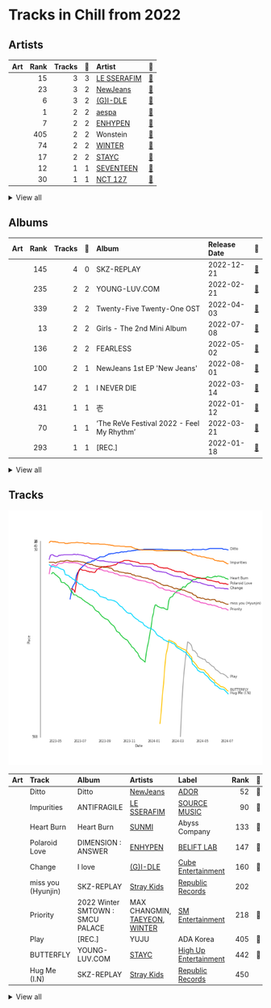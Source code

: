 # Tracks in Chill from 2022

## Artists

| Art | Rank | Tracks | 💚 | Artist | 🔗 |
|:---|---:|---:|---:|:---|:---|
| <img src="https://i.scdn.co/image/ab6761610000e5eb73f96bdf146d008680149954" alt="" width="50" /> | 15 | 3 | 3 | [LE SSERAFIM](../../../artists/le_sserafim/overview.md) | [🔗](https://open.spotify.com/artist/4SpbR6yFEvexJuaBpgAU5p) |
| <img src="https://i.scdn.co/image/ab6761610000e5eb80668ba2b15094d083780ea9" alt="" width="50" /> | 23 | 3 | 2 | [NewJeans](../../../artists/newjeans/overview.md) | [🔗](https://open.spotify.com/artist/6HvZYsbFfjnjFrWF950C9d) |
| <img src="https://i.scdn.co/image/ab6761610000e5eb7fd16327c86d500f83be1d6a" alt="" width="50" /> | 6 | 3 | 2 | [(G)I-DLE](../../../artists/(g)i-dle/overview.md) | [🔗](https://open.spotify.com/artist/2AfmfGFbe0A0WsTYm0SDTx) |
| <img src="https://i.scdn.co/image/ab6761610000e5eb573935eb61a1897aeb43c531" alt="" width="50" /> | 1 | 2 | 2 | [aespa](../../../artists/aespa/overview.md) | [🔗](https://open.spotify.com/artist/6YVMFz59CuY7ngCxTxjpxE) |
| <img src="https://i.scdn.co/image/ab6761610000e5eb6a48a236a01fa62db8c7a6f6" alt="" width="50" /> | 7 | 2 | 2 | [ENHYPEN](../../../artists/enhypen/overview.md) | [🔗](https://open.spotify.com/artist/5t5FqBwTcgKTaWmfEbwQY9) |
| <img src="https://i.scdn.co/image/ab6761610000e5eb15422eafa9652b98103d4a52" alt="" width="50" /> | 405 | 2 | 2 | Wonstein | [🔗](https://open.spotify.com/artist/5o615XColiSVMPDWlslKSk) |
| <img src="https://i.scdn.co/image/ab6761610000e5ebd32fab76d88b728b883ebe03" alt="" width="50" /> | 74 | 2 | 2 | [WINTER](../../../artists/winter/overview.md) | [🔗](https://open.spotify.com/artist/3mPquBmMu97Iq9TpzQ6ayI) |
| <img src="https://i.scdn.co/image/ab6761610000e5eb6d2c52a7bb1e4582c6340529" alt="" width="50" /> | 17 | 2 | 2 | [STAYC](../../../artists/stayc/overview.md) | [🔗](https://open.spotify.com/artist/01XYiBYaoMJcNhPokrg0l0) |
| <img src="https://i.scdn.co/image/ab6761610000e5eb9b445a3abb3dda380ec07243" alt="" width="50" /> | 12 | 1 | 1 | [SEVENTEEN](../../../artists/seventeen/overview.md) | [🔗](https://open.spotify.com/artist/7nqOGRxlXj7N2JYbgNEjYH) |
| <img src="https://i.scdn.co/image/ab6761610000e5eb8fa01bd9ebc453cbb85a4843" alt="" width="50" /> | 30 | 1 | 1 | [NCT 127](../../../artists/nct_127/overview.md) | [🔗](https://open.spotify.com/artist/7f4ignuCJhLXfZ9giKT7rH) |


<details>
<summary>View all</summary>

| Art | Rank | Tracks | 💚 | Artist | 🔗 |
|:---|---:|---:|---:|:---|:---|
| <img src="https://i.scdn.co/image/ab6761610000e5eb65f946e1c1bdc8bc9b75b049" alt="" width="50" /> | 92 | 1 | 1 | MAX CHANGMIN | [🔗](https://open.spotify.com/artist/7FiAkNWMb6ZBYI8tbQLuIS) |
| <img src="https://i.scdn.co/image/ab6761610000e5ebd40fae46480e4202ef69316d" alt="" width="50" /> | 248 | 1 | 1 | YUJU | [🔗](https://open.spotify.com/artist/7Bu0r4MCDX3sbhcFD5IXyx) |
| <img src="https://i.scdn.co/image/ab6761610000e5ebd9333771fa417e82c502a069" alt="" width="50" /> | 242 | 1 | 1 | MARK | [🔗](https://open.spotify.com/artist/70DFixYAFPv4Pf9kgSfR9O) |
| <img src="https://i.scdn.co/image/ab6761610000e5ebd89424b602251312223edd8f" alt="" width="50" /> | 405 | 1 | 1 | MeloMance | [🔗](https://open.spotify.com/artist/6k4r73Wq8nhkCDoUsECL1e) |
| <img src="https://i.scdn.co/image/ab6761610000e5eb46c7620b97e6eb932d79d97a" alt="" width="50" /> | 142 | 1 | 1 | TAEYONG | [🔗](https://open.spotify.com/artist/6SKusTjOAPsTZ6kareKQdm) |
| <img src="https://i.scdn.co/image/ab6761610000e5ebced85d5f223e7301022a8599" alt="" width="50" /> | 38 | 1 | 1 | [SUNMI](../../../artists/sunmi/overview.md) | [🔗](https://open.spotify.com/artist/6MoXcK2GyGg7FIyxPU5yW6) |
| <img src="https://i.scdn.co/image/ab6761610000e5eb1b6966cc5bb31edcab435911" alt="" width="50" /> | 162 | 1 | 1 | Younha | [🔗](https://open.spotify.com/artist/6GwM5CHqhWXzG3l5kzRSAS) |
| <img src="https://i.scdn.co/image/ab6761610000e5ebd94d432ee23c2795e0d280c8" alt="" width="50" /> | 78 | 1 | 1 | NINGNING | [🔗](https://open.spotify.com/artist/5t1uryofgueHrjrryqX8vM) |
| <img src="https://i.scdn.co/image/ab6761610000e5ebd434a8b25f5a50277b05a402" alt="" width="50" /> | 405 | 1 | 1 | [The Rose](../../../artists/the_rose/overview.md) | [🔗](https://open.spotify.com/artist/5na1LmEmK2VzNLje9snJYW) |
| <img src="https://i.scdn.co/image/ab6761610000e5eba2e3fa38d1dab9121b003be2" alt="" width="50" /> | 357 | 1 | 1 | Jay Park | [🔗](https://open.spotify.com/artist/4XDi67ZENZcbfKnvMnTYsI) |
| <img src="https://i.scdn.co/image/ab6761610000e5eb597a4257d0022e2ac837fa7d" alt="" width="50" /> | 168 | 1 | 1 | BIGBANG | [🔗](https://open.spotify.com/artist/4Kxlr1PRlDKEB0ekOCyHgX) |
| <img src="https://i.scdn.co/image/ab6761610000e5ebc9690bc711d04b3d4fd4b87c" alt="" width="50" /> | 3 | 1 | 1 | [BLACKPINK](../../../artists/blackpink/overview.md) | [🔗](https://open.spotify.com/artist/41MozSoPIsD1dJM0CLPjZF) |
| <img src="https://i.scdn.co/image/ab6761610000e5eb097877542866c981757e9592" alt="" width="50" /> | 8 | 1 | 1 | [TAEYEON](../../../artists/taeyeon/overview.md) | [🔗](https://open.spotify.com/artist/3qNVuliS40BLgXGxhdBdqu) |
| <img src="https://i.scdn.co/image/ab6761610000e5eb7f76de4231462f7e23fa6299" alt="" width="50" /> | 69 | 1 | 1 | [TREASURE](../../../artists/treasure/overview.md) | [🔗](https://open.spotify.com/artist/3KonOYiLsU53m4yT7gNotP) |
| <img src="https://i.scdn.co/image/ab6761610000e5ebbd0642ff425698afac5caffd" alt="" width="50" /> | 4 | 1 | 1 | [IU](../../../artists/iu/overview.md) | [🔗](https://open.spotify.com/artist/3HqSLMAZ3g3d5poNaI7GOU) |
| <img src="https://i.scdn.co/image/ab6761610000e5eb639dc73ec795e329d064dbb2" alt="" width="50" /> | 391 | 1 | 1 | Seori | [🔗](https://open.spotify.com/artist/2bWTIIQP9zaVc55RaMGu7e) |
| <img src="https://i.scdn.co/image/ab6761610000e5eb1edc72b57c227d48e28888b1" alt="" width="50" /> | 27 | 1 | 1 | [NMIXX](../../../artists/nmixx/overview.md) | [🔗](https://open.spotify.com/artist/28ot3wh4oNmoFOdVajibBl) |
| <img src="https://i.scdn.co/image/ab6761610000e5eb02a562ea6b1dc718394010ac" alt="" width="50" /> | 2 | 1 | 1 | [Red Velvet](../../../artists/red_velvet/overview.md) | [🔗](https://open.spotify.com/artist/1z4g3DjTBBZKhvAroFlhOM) |
| <img src="https://i.scdn.co/image/ab6761610000e5eb0ec0f75f443359ff6ff4d481" alt="" width="50" /> | 275 | 1 | 1 | TAEIL | [🔗](https://open.spotify.com/artist/1z0Hi3myYw4x32xCq0H3aq) |
| <img src="https://i.scdn.co/image/ab6761610000e5eb7fd277fc83d7670dadb45790" alt="" width="50" /> | 66 | 1 | 1 | [PENTAGON](../../../artists/pentagon/overview.md) | [🔗](https://open.spotify.com/artist/1wKpMkucynaTfG8lyPprYV) |
| <img src="https://i.scdn.co/image/ab6761610000e5eb2a98f9ecf7217c8f910f9f83" alt="" width="50" /> | 298 | 1 | 1 | Yuuri | [🔗](https://open.spotify.com/artist/0ixzjrK1wkN2zWBXt3VW3W) |
| <img src="https://i.scdn.co/image/ab6761610000e5ebe672b5f553298dcdccb0e676" alt="" width="50" /> | 21 | 1 | 1 | [Taylor Swift](../../../artists/taylor_swift/overview.md) | [🔗](https://open.spotify.com/artist/06HL4z0CvFAxyc27GXpf02) |
| <img src="https://i.scdn.co/image/ab6761610000e5eb75237a1ba0379041476012b3" alt="" width="50" /> | 10 | 4 | 0 | [Stray Kids](../../../artists/stray_kids/overview.md) | [🔗](https://open.spotify.com/artist/2dIgFjalVxs4ThymZ67YCE) |
| <img src="https://i.scdn.co/image/ab6761610000e5eb18f53034a71f23a550f0d39a" alt="" width="50" /> | 405 | 1 | 0 | Onestar | [🔗](https://open.spotify.com/artist/6EmgTIhhXGtfAmYYTfdtlz) |
| <img src="https://i.scdn.co/image/ab6761610000e5ebc5607fb8bdd9008b222ce94a" alt="" width="50" /> | 237 | 1 | 0 | Lee Mujin | [🔗](https://open.spotify.com/artist/4Xj0peBt3EZHbdF20JmdWC) |
| <img src="https://i.scdn.co/image/ab6761610000e5eb61b0348367c6466a6282f5a5" alt="" width="50" /> | 20 | 1 | 0 | [Billlie](../../../artists/billlie/overview.md) | [🔗](https://open.spotify.com/artist/2GQxKDojobwBjZMPf7aoh0) |
| <img src="https://i.scdn.co/image/ab6761610000e5ebb7e3d5ad48cc67f32a3a0930" alt="" width="50" /> | 405 | 1 | 0 | Lizzy McAlpine | [🔗](https://open.spotify.com/artist/1GmsPCcpKgF9OhlNXjOsbS) |
| <img src="https://i.scdn.co/image/ab6761610000e5ebe926dd683e1700a6d65bd835" alt="" width="50" /> | 405 | 1 | 0 | John Mayer | [🔗](https://open.spotify.com/artist/0hEurMDQu99nJRq8pTxO14) |
| <img src="https://i.scdn.co/image/ab6761610000e5eb6b6a07bd9cceae9bd48be09b" alt="" width="50" /> | 43 | 1 | 0 | [Jacob Collier](../../../artists/jacob_collier/overview.md) | [🔗](https://open.spotify.com/artist/0QWrMNukfcVOmgEU0FEDyD) |

</details>


## Albums

| Art | Rank | Tracks | 💚 | Album | Release Date | 🔗 |
|:---|---:|---:|---:|:---|:---|:---|
| <img src="https://i.scdn.co/image/ab67616d0000b273d681b1b80c5dff43d2f4a3df" alt="" width="50" /> | 145 | 4 | 0 | SKZ-REPLAY | 2022-12-21 | [🔗](https://open.spotify.com/album/3UXrliH0JUQvcaLnBD8Txz) |
| <img src="https://i.scdn.co/image/ab67616d0000b2738ea860a3e6904b875629d672" alt="" width="50" /> | 235 | 2 | 2 | YOUNG-LUV.COM | 2022-02-21 | [🔗](https://open.spotify.com/album/2xPdgNkM4yIQmP7axJ1T1o) |
| <img src="https://i.scdn.co/image/ab67616d0000b2735ccb1b40b2081fff238473bb" alt="" width="50" /> | 339 | 2 | 2 | Twenty-Five Twenty-One OST | 2022-04-03 | [🔗](https://open.spotify.com/album/77NPr874WU941XZhjO43dR) |
| <img src="https://i.scdn.co/image/ab67616d0000b273b3be3b970fc89a02f301c9da" alt="" width="50" /> | 13 | 2 | 2 | Girls - The 2nd Mini Album | 2022-07-08 | [🔗](https://open.spotify.com/album/4w1dbvUy1crv0knXQvcSeY) |
| <img src="https://i.scdn.co/image/ab67616d0000b2739030184114911536d5f77555" alt="" width="50" /> | 136 | 2 | 2 | FEARLESS | 2022-05-02 | [🔗](https://open.spotify.com/album/4Mc7WwYH41hgUWeKX25Sot) |
| <img src="https://i.scdn.co/image/ab67616d0000b2739d28fd01859073a3ae6ea209" alt="" width="50" /> | 100 | 2 | 1 | NewJeans 1st EP 'New Jeans' | 2022-08-01 | [🔗](https://open.spotify.com/album/1HMLpmZAnNyl9pxvOnTovV) |
| <img src="https://i.scdn.co/image/ab67616d0000b273c7b6b2976e38a802eebff046" alt="" width="50" /> | 147 | 2 | 1 | I NEVER DIE | 2022-03-14 | [🔗](https://open.spotify.com/album/1T2W9vDajFreUuycPDjUXk) |
| <img src="https://i.scdn.co/image/ab67616d0000b273d0bd51668da5629aa0cc77d8" alt="" width="50" /> | 431 | 1 | 1 | 壱 | 2022-01-12 | [🔗](https://open.spotify.com/album/1YWoHzj5wHnG7m6gLlwBQd) |
| <img src="https://i.scdn.co/image/ab67616d0000b2738c4a282e84a53c1c8acf129a" alt="" width="50" /> | 70 | 1 | 1 | ‘The ReVe Festival 2022 - Feel My Rhythm’ | 2022-03-21 | [🔗](https://open.spotify.com/album/3HgoCO9wWuPcNhz8Ip4C46) |
| <img src="https://i.scdn.co/image/ab67616d0000b273a42bfa2c336bdc2e5c486e49" alt="" width="50" /> | 293 | 1 | 1 | [REC.] | 2022-01-18 | [🔗](https://open.spotify.com/album/6ofVW04Q32gN1Hxk50S9Fi) |


<details>
<summary>View all</summary>

| Art | Rank | Tracks | 💚 | Album | Release Date | 🔗 |
|:---|---:|---:|---:|:---|:---|:---|
| <img src="https://i.scdn.co/image/ab67616d0000b2732918f236448bf544586e388a" alt="" width="50" /> | 355 | 1 | 1 | YOUNHA 6th Album Repackage 'END THEORY : Final Edition' | 2022-03-30 | [🔗](https://open.spotify.com/album/63mur6I6yCG9cOxOst3i7c) |
| <img src="https://i.scdn.co/image/ab67616d0000b27328be5dc3cc0bd6f2482c1d56" alt="" width="50" /> | 338 | 1 | 1 | THE SECOND STEP : CHAPTER ONE | 2022-02-15 | [🔗](https://open.spotify.com/album/17l09k7ZDb4GYwmsIVGcRZ) |
| <img src="https://i.scdn.co/image/ab67616d0000b273eb136d1be54b1ef8273c0699" alt="" width="50" /> | 552 | 1 | 1 | Still Life | 2022-04-05 | [🔗](https://open.spotify.com/album/2oCAY48bhZvQte0l7apmYC) |
| <img src="https://i.scdn.co/image/ab67616d0000b273decd839dd4fef3faf64c5fd5" alt="" width="50" /> | 509 | 1 | 1 | SEVENTEEN 4th Album 'Face the Sun' | 2022-05-27 | [🔗](https://open.spotify.com/album/4lfFgz2rD1irxf7dZhNJht) |
| <img src="https://i.scdn.co/image/ab67616d0000b2732d5c8b45ab7a204c4de48605" alt="" width="50" /> | 510 | 1 | 1 | Our Blues, Pt. 10 (Original Television Soundtrack) | 2022-05-22 | [🔗](https://open.spotify.com/album/0mP330aRyX4P4ZjarRKnXO) |
| <img src="https://i.scdn.co/image/ab67616d0000b273bb54dde68cd23e2a268ae0f5" alt="" width="50" /> | 586 | 1 | 1 | Midnights | 2022-10-21 | [🔗](https://open.spotify.com/album/151w1FgRZfnKZA9FEcg9Z3) |
| <img src="https://i.scdn.co/image/ab67616d0000b2732e308994a76a473a4f88c1aa" alt="" width="50" /> | 22 | 1 | 1 | MANIFESTO : DAY 1 | 2022-07-04 | [🔗](https://open.spotify.com/album/5J8MNLLViH5zqM6VoGErz8) |
| <img src="https://i.scdn.co/image/ab67616d0000b27347d4fcf597d9aee2d5a34e8e" alt="" width="50" /> | 586 | 1 | 1 | Love, Maybe (A Business Proposal OST Special Track) | 2022-02-18 | [🔗](https://open.spotify.com/album/5lKdnY9bGYUyfaJhcRnHgk) |
| <img src="https://i.scdn.co/image/ab67616d0000b27370c0e8d50872004adc791ef2" alt="" width="50" /> | 586 | 1 | 1 | Love Theory - SM STATION | 2022-04-14 | [🔗](https://open.spotify.com/album/2i27IzG4jFQjX7pS5L6TIu) |
| <img src="https://i.scdn.co/image/ab67616d0000b273de5a12fc93022c4f7b8030b3" alt="" width="50" /> | 442 | 1 | 1 | IN:VITE U | 2022-01-24 | [🔗](https://open.spotify.com/album/5vxZM8rFJiNvjtAThYnwek) |
| <img src="https://i.scdn.co/image/ab67616d0000b273ac815bdd584468a7aa0216e1" alt="" width="50" /> | 90 | 1 | 1 | I love | 2022-10-17 | [🔗](https://open.spotify.com/album/2Hyuin3i1cSZ1FlQFeCPZH) |
| <img src="https://i.scdn.co/image/ab67616d0000b273b78e41dc88b7ddda60738c9d" alt="" width="50" /> | 105 | 1 | 1 | Heart Burn | 2022-06-29 | [🔗](https://open.spotify.com/album/0ahb3lp7jXxKUx3beS7AVu) |
| <img src="https://i.scdn.co/image/ab67616d0000b27339f52888c5940b1b155bdf0e" alt="" width="50" /> | 586 | 1 | 1 | HEAL | 2022-10-07 | [🔗](https://open.spotify.com/album/2n44vkxj8L01ma7nHfXNJW) |
| <img src="https://i.scdn.co/image/ab67616d0000b2738c0defcb336a0296eb7d704a" alt="" width="50" /> | 586 | 1 | 1 | GANADARA | 2022-03-11 | [🔗](https://open.spotify.com/album/4cwyl5ynvYVojZRbZ3dSFH) |
| <img src="https://i.scdn.co/image/ab67616d0000b273eb1b1bb1651e8cca563f3967" alt="" width="50" /> | 586 | 1 | 1 | ENTWURF | 2022-09-19 | [🔗](https://open.spotify.com/album/3wMlxC4t3dN70e1OF8wUfz) |
| <img src="https://i.scdn.co/image/ab67616d0000b273edf5b257be1d6593e81bb45f" alt="" width="50" /> | 49 | 1 | 1 | Ditto | 2022-12-19 | [🔗](https://open.spotify.com/album/7bnqo1fdJU9nSfXQd3bSMe) |
| <img src="https://i.scdn.co/image/ab67616d0000b2731c1ea5bfa5680ac877acdd55" alt="" width="50" /> | 115 | 1 | 1 | DIMENSION : ANSWER | 2022-01-10 | [🔗](https://open.spotify.com/album/3nOj9hsnptBEDt9ie2lra5) |
| <img src="https://i.scdn.co/image/ab67616d0000b273d23f42c2583356e3147da65b" alt="" width="50" /> | 481 | 1 | 1 | Child - SM STATION : NCT LAB | 2022-02-04 | [🔗](https://open.spotify.com/album/4XGMXl3AMjb11YIKdeujj1) |
| <img src="https://i.scdn.co/image/ab67616d0000b2735ad10134b598cfca8792b9af" alt="" width="50" /> | 586 | 1 | 1 | Can't Stop This Party | 2022-03-22 | [🔗](https://open.spotify.com/album/6nG0PLR5YgP7tHYKfwhiOI) |
| <img src="https://i.scdn.co/image/ab67616d0000b2734aeaaeeb0755f1d8a8b51738" alt="" width="50" /> | 37 | 1 | 1 | BORN PINK | 2022-09-16 | [🔗](https://open.spotify.com/album/7jaSNQUBJbvfbZHLNFrV7P) |
| <img src="https://i.scdn.co/image/ab67616d0000b273a991995542d50a691b9ae5be" alt="" width="50" /> | 64 | 1 | 1 | ANTIFRAGILE | 2022-10-17 | [🔗](https://open.spotify.com/album/3u0ggfmK0vjuHMNdUbtaa9) |
| <img src="https://i.scdn.co/image/ab67616d0000b273f184dfda8eaeac06fff5e14e" alt="" width="50" /> | 62 | 1 | 1 | 2022 Winter SMTOWN : SMCU PALACE | 2022-12-26 | [🔗](https://open.spotify.com/album/1HwnXJfZx8N8qDfzwUbxcw) |
| <img src="https://i.scdn.co/image/ab67616d0000b27320adea47ebd9e98d2e7d2247" alt="" width="50" /> | 119 | 1 | 1 | 2 Baddies - The 4th Album | 2022-09-16 | [🔗](https://open.spotify.com/album/6p80QT3z7kOHpYdnsItQTQ) |
| <img src="https://i.scdn.co/image/ab67616d0000b2738232e1aaaf4c9ed4b6946ce8" alt="" width="50" /> | 149 | 1 | 0 | the Billage of perception: chapter two | 2022-08-31 | [🔗](https://open.spotify.com/album/0NuM7kwh6u6fIRjn7Zh7Ss) |
| <img src="https://i.scdn.co/image/ab67616d0000b2733e68e27ce09208c0ba0133df" alt="" width="50" /> | 586 | 1 | 0 | Sweet (A Business Proposal OST Part.1) | 2022-02-28 | [🔗](https://open.spotify.com/album/2bB29MkoBHc7vm2fr2EdiZ) |
| <img src="https://i.scdn.co/image/ab67616d0000b2734dcc2837e0aa90e8c8dbba3f" alt="" width="50" /> | 586 | 1 | 0 | Never Gonna Be Alone (feat. Lizzy McAlpine & John Mayer) | 2022-06-10 | [🔗](https://open.spotify.com/album/0rFjAGsF5UhG8hPeirWaHV) |
| <img src="https://i.scdn.co/image/ab67616d0000b27381156fba3e07547c62984394" alt="" width="50" /> | 586 | 1 | 0 | Get Ready To Leave | 2022-10-18 | [🔗](https://open.spotify.com/album/0UY2l5txL7IjXCB9LnBZ6R) |

</details>


## Tracks

![Track score ranking over time](../../../images/playlists/chill/2022/tracks_time_series.png)

| Art | Track | Album | Artists | Label | Rank | 💚 | 🔗 |
|:---|:---|:---|:---|:---|---:|:---|:---|
| <img src="https://i.scdn.co/image/ab67616d0000b273edf5b257be1d6593e81bb45f" alt="" width="50" /> | Ditto | Ditto | [NewJeans](../../../artists/newjeans/overview.md) | [ADOR](../../../labels/ador) | 52 | 💚 | [🔗](https://open.spotify.com/track/3r8RuvgbX9s7ammBn07D3W) |
| <img src="https://i.scdn.co/image/ab67616d0000b273a991995542d50a691b9ae5be" alt="" width="50" /> | Impurities | ANTIFRAGILE | [LE SSERAFIM](../../../artists/le_sserafim/overview.md) | [SOURCE MUSIC](../../../labels/source_music) | 90 | 💚 | [🔗](https://open.spotify.com/track/7F0MuIk5glqtowCUjbn9es) |
| <img src="https://i.scdn.co/image/ab67616d0000b273b78e41dc88b7ddda60738c9d" alt="" width="50" /> | Heart Burn | Heart Burn | [SUNMI](../../../artists/sunmi/overview.md) | Abyss Company | 133 | 💚 | [🔗](https://open.spotify.com/track/4JmbtS0Muijl37KP9lDscy) |
| <img src="https://i.scdn.co/image/ab67616d0000b2731c1ea5bfa5680ac877acdd55" alt="" width="50" /> | Polaroid Love | DIMENSION : ANSWER | [ENHYPEN](../../../artists/enhypen/overview.md) | [BELIFT LAB](../../../labels/belift_lab) | 147 | 💚 | [🔗](https://open.spotify.com/track/5elW2CKSoqjYoJ32AGDxf1) |
| <img src="https://i.scdn.co/image/ab67616d0000b273ac815bdd584468a7aa0216e1" alt="" width="50" /> | Change | I love | [(G)I-DLE](../../../artists/(g)i-dle/overview.md) | [Cube Entertainment](../../../labels/cube_entertainment) | 160 | 💚 | [🔗](https://open.spotify.com/track/6wXYyw7TBQlJ0qh3RNP8MD) |
| <img src="https://i.scdn.co/image/ab67616d0000b273d681b1b80c5dff43d2f4a3df" alt="" width="50" /> | miss you (Hyunjin) | SKZ-REPLAY | [Stray Kids](../../../artists/stray_kids/overview.md) | [Republic Records](../../../labels/republic_records) | 202 | | [🔗](https://open.spotify.com/track/1BwFLLe233S6HR1ravS3yi) |
| <img src="https://i.scdn.co/image/ab67616d0000b273f184dfda8eaeac06fff5e14e" alt="" width="50" /> | Priority | 2022 Winter SMTOWN : SMCU PALACE | MAX CHANGMIN, [TAEYEON](../../../artists/taeyeon/overview.md), [WINTER](../../../artists/winter/overview.md) | [SM Entertainment](../../../labels/sm_entertainment) | 218 | 💚 | [🔗](https://open.spotify.com/track/79musoVrfPaVxoMSBFJYuc) |
| <img src="https://i.scdn.co/image/ab67616d0000b273a42bfa2c336bdc2e5c486e49" alt="" width="50" /> | Play | [REC.] | YUJU | ADA Korea | 405 | 💚 | [🔗](https://open.spotify.com/track/4zw0hc13H9fbzj2UpD6Rfu) |
| <img src="https://i.scdn.co/image/ab67616d0000b2738ea860a3e6904b875629d672" alt="" width="50" /> | BUTTERFLY | YOUNG-LUV.COM | [STAYC](../../../artists/stayc/overview.md) | [High Up Entertainment](../../../labels/high_up_entertainment) | 442 | 💚 | [🔗](https://open.spotify.com/track/1q97NRLZfQlXYvZJAQ7tln) |
| <img src="https://i.scdn.co/image/ab67616d0000b273d681b1b80c5dff43d2f4a3df" alt="" width="50" /> | Hug Me (I.N) | SKZ-REPLAY | [Stray Kids](../../../artists/stray_kids/overview.md) | [Republic Records](../../../labels/republic_records) | 450 | | [🔗](https://open.spotify.com/track/5gXUFmE5AKFiInKyHVVEnL) |


<details>
<summary>View all</summary>

| Art | Track | Album | Artists | Label | Rank | 💚 | 🔗 |
|:---|:---|:---|:---|:---|---:|:---|:---|
| <img src="https://i.scdn.co/image/ab67616d0000b27328be5dc3cc0bd6f2482c1d56" alt="" width="50" /> | DARARI | THE SECOND STEP : CHAPTER ONE | [TREASURE](../../../artists/treasure/overview.md) | [YG Entertainment](../../../labels/yg_entertainment) | 491 | 💚 | [🔗](https://open.spotify.com/track/0dcnrLo8s1rhjm8euGjI4n) |
| <img src="https://i.scdn.co/image/ab67616d0000b2739030184114911536d5f77555" alt="" width="50" /> | Sour Grapes | FEARLESS | [LE SSERAFIM](../../../artists/le_sserafim/overview.md) | [SOURCE MUSIC](../../../labels/source_music) | 510 | 💚 | [🔗](https://open.spotify.com/track/6wBpO4Xc4YgShnENGSFA1M) |
| <img src="https://i.scdn.co/image/ab67616d0000b2732918f236448bf544586e388a" alt="" width="50" /> | Event Horizon | YOUNHA 6th Album Repackage 'END THEORY : Final Edition' | Younha | C9 Entertainment | 517 | 💚 | [🔗](https://open.spotify.com/track/6RBziRcDeiho3iTPdtEeg9) |
| <img src="https://i.scdn.co/image/ab67616d0000b273d0bd51668da5629aa0cc77d8" alt="" width="50" /> | ドライフラワー | 壱 | Yuuri | [Sony Music Labels Inc.](../../../labels/sony_music_labels_inc_) | 638 | 💚 | [🔗](https://open.spotify.com/track/4kPlQKwtPrnqLgrmmKFSlA) |
| <img src="https://i.scdn.co/image/ab67616d0000b273de5a12fc93022c4f7b8030b3" alt="" width="50" /> | Sparkling Night | IN:VITE U | [PENTAGON](../../../artists/pentagon/overview.md) | [Cube Entertainment](../../../labels/cube_entertainment) | 658 | 💚 | [🔗](https://open.spotify.com/track/5muXLxcyjv5RY2sGwl68TL) |
| <img src="https://i.scdn.co/image/ab67616d0000b273b3be3b970fc89a02f301c9da" alt="" width="50" /> | Life's Too Short | Girls - The 2nd Mini Album | [aespa](../../../artists/aespa/overview.md) | [SM Entertainment](../../../labels/sm_entertainment), [Warner Records](../../../labels/warner_records) | 689 | 💚 | [🔗](https://open.spotify.com/track/1uIN3VCVKzMXqF2A2Qlw5q) |
| <img src="https://i.scdn.co/image/ab67616d0000b273d23f42c2583356e3147da65b" alt="" width="50" /> | Child | Child - SM STATION : NCT LAB | MARK | [SM Entertainment](../../../labels/sm_entertainment) | 711 | 💚 | [🔗](https://open.spotify.com/track/5HaYRuf3zAfCb8RSO9LLea) |
| <img src="https://i.scdn.co/image/ab67616d0000b2732d5c8b45ab7a204c4de48605" alt="" width="50" /> | ONCE AGAIN | Our Blues, Pt. 10 (Original Television Soundtrack) | [WINTER](../../../artists/winter/overview.md), NINGNING | [Genie Music Corporation](../../../labels/genie_music_corporation), [Stone Music Entertainment](../../../labels/stone_music_entertainment) | 756 | 💚 | [🔗](https://open.spotify.com/track/5vsjD4VbQzkUUlvwFOhppn) |
| <img src="https://i.scdn.co/image/ab67616d0000b273decd839dd4fef3faf64c5fd5" alt="" width="50" /> | Darl+ing | SEVENTEEN 4th Album 'Face the Sun' | [SEVENTEEN](../../../artists/seventeen/overview.md) | [PLEDIS Entertainment](../../../labels/pledis_entertainment) | 758 | 💚 | [🔗](https://open.spotify.com/track/2j1Es5qEl4pD8GEe2WsYgP) |
| <img src="https://i.scdn.co/image/ab67616d0000b273eb136d1be54b1ef8273c0699" alt="" width="50" /> | Still Life | Still Life | BIGBANG | [YG Entertainment](../../../labels/yg_entertainment) | 823 | 💚 | [🔗](https://open.spotify.com/track/3TSLqZssCoCdDlMhCJ08XW) |
| <img src="https://i.scdn.co/image/ab67616d0000b27347d4fcf597d9aee2d5a34e8e" alt="" width="50" /> | Love, Maybe | Love, Maybe (A Business Proposal OST Special Track) | MeloMance | FLEX M | 874 | 💚 | [🔗](https://open.spotify.com/track/2X45nVBeYzmDlrXji9Av0Q) |
| <img src="https://i.scdn.co/image/ab67616d0000b2738ea860a3e6904b875629d672" alt="" width="50" /> | SAME SAME | YOUNG-LUV.COM | [STAYC](../../../artists/stayc/overview.md) | [High Up Entertainment](../../../labels/high_up_entertainment) | 874 | 💚 | [🔗](https://open.spotify.com/track/5mr1d04qe0s5ux5fQQcH2p) |
| <img src="https://i.scdn.co/image/ab67616d0000b2733e68e27ce09208c0ba0133df" alt="" width="50" /> | Sweet | Sweet (A Business Proposal OST Part.1) | Lee Mujin | FLEX M | 874 | | [🔗](https://open.spotify.com/track/5JpftUHeUzx3zWE6rZtki5) |
| <img src="https://i.scdn.co/image/ab67616d0000b2738c0defcb336a0296eb7d704a" alt="" width="50" /> | GANADARA (Feat. IU) | GANADARA | Jay Park, [IU](../../../artists/iu/overview.md) | MORE VISION | 874 | 💚 | [🔗](https://open.spotify.com/track/5quFr5s5PXYfUX5jV2EBZ1) |
| <img src="https://i.scdn.co/image/ab67616d0000b273c7b6b2976e38a802eebff046" alt="" width="50" /> | ALREADY | I NEVER DIE | [(G)I-DLE](../../../artists/(g)i-dle/overview.md) | [Cube Entertainment](../../../labels/cube_entertainment) | 874 | 💚 | [🔗](https://open.spotify.com/track/1hQtfLmNABXQMSjjYRXqAX) |
| <img src="https://i.scdn.co/image/ab67616d0000b273c7b6b2976e38a802eebff046" alt="" width="50" /> | ESCAPE | I NEVER DIE | [(G)I-DLE](../../../artists/(g)i-dle/overview.md) | [Cube Entertainment](../../../labels/cube_entertainment) | 874 | | [🔗](https://open.spotify.com/track/4O7tVdjaOQARI1rS6E6CCx) |
| <img src="https://i.scdn.co/image/ab67616d0000b2738c4a282e84a53c1c8acf129a" alt="" width="50" /> | In My Dreams | ‘The ReVe Festival 2022 - Feel My Rhythm’ | [Red Velvet](../../../artists/red_velvet/overview.md) | [SM Entertainment](../../../labels/sm_entertainment) | 874 | 💚 | [🔗](https://open.spotify.com/track/4ubg38wkWizzLsQwLuE6rM) |
| <img src="https://i.scdn.co/image/ab67616d0000b2735ad10134b598cfca8792b9af" alt="" width="50" /> | Can't Stop This Party | Can't Stop This Party | Seori | [ATISPAUS/88rising Music](../../../labels/88rising_music) | 874 | 💚 | [🔗](https://open.spotify.com/track/1FP2jE6moLiHoNUaWTUyJc) |
| <img src="https://i.scdn.co/image/ab67616d0000b2735ccb1b40b2081fff238473bb" alt="" width="50" /> | Starlight | Twenty-Five Twenty-One OST | TAEIL | Studio MaumC, Hwa&Dam pictures | 874 | 💚 | [🔗](https://open.spotify.com/track/7cIC9v7EfYZl7vFLPkIXTS) |
| <img src="https://i.scdn.co/image/ab67616d0000b2735ccb1b40b2081fff238473bb" alt="" width="50" /> | Your Existence | Twenty-Five Twenty-One OST | Wonstein | Studio MaumC, Hwa&Dam pictures | 874 | 💚 | [🔗](https://open.spotify.com/track/7pxEGJ7pMdl1UmvscZWiHf) |
| <img src="https://i.scdn.co/image/ab67616d0000b27370c0e8d50872004adc791ef2" alt="" width="50" /> | Love Theory | Love Theory - SM STATION | TAEYONG, Wonstein | [SM Entertainment](../../../labels/sm_entertainment) | 874 | 💚 | [🔗](https://open.spotify.com/track/1dmi9lVthTKjuemmO8ucWm) |
| <img src="https://i.scdn.co/image/ab67616d0000b2739030184114911536d5f77555" alt="" width="50" /> | Blue Flame | FEARLESS | [LE SSERAFIM](../../../artists/le_sserafim/overview.md) | [SOURCE MUSIC](../../../labels/source_music) | 874 | 💚 | [🔗](https://open.spotify.com/track/37YoRLUu1qId0ewavgvnkG) |
| <img src="https://i.scdn.co/image/ab67616d0000b2734dcc2837e0aa90e8c8dbba3f" alt="" width="50" /> | Never Gonna Be Alone (feat. Lizzy McAlpine & John Mayer) | Never Gonna Be Alone (feat. Lizzy McAlpine & John Mayer) | [Jacob Collier](../../../artists/jacob_collier/overview.md), Lizzy McAlpine, John Mayer | [Decca (UMO)](../../../labels/decca_(umo)) | 874 | | [🔗](https://open.spotify.com/track/5m9OR6G4lNt9Da6dy1xpHx) |
| <img src="https://i.scdn.co/image/ab67616d0000b2732e308994a76a473a4f88c1aa" alt="" width="50" /> | TFW (That Feeling When) | MANIFESTO : DAY 1 | [ENHYPEN](../../../artists/enhypen/overview.md) | [BELIFT LAB](../../../labels/belift_lab) | 874 | 💚 | [🔗](https://open.spotify.com/track/3bI34Ts8OMPfIpoPqzyZgM) |
| <img src="https://i.scdn.co/image/ab67616d0000b273b3be3b970fc89a02f301c9da" alt="" width="50" /> | Life's Too Short (English Version) | Girls - The 2nd Mini Album | [aespa](../../../artists/aespa/overview.md) | [SM Entertainment](../../../labels/sm_entertainment), [Warner Records](../../../labels/warner_records) | 874 | 💚 | [🔗](https://open.spotify.com/track/2ouguQxJZn4jXisuNREqe5) |
| <img src="https://i.scdn.co/image/ab67616d0000b2739d28fd01859073a3ae6ea209" alt="" width="50" /> | Cookie | NewJeans 1st EP 'New Jeans' | [NewJeans](../../../artists/newjeans/overview.md) | [ADOR](../../../labels/ador) | 874 | | [🔗](https://open.spotify.com/track/2DwUdMJ5uxv20EhAildreg) |
| <img src="https://i.scdn.co/image/ab67616d0000b2739d28fd01859073a3ae6ea209" alt="" width="50" /> | Hurt | NewJeans 1st EP 'New Jeans' | [NewJeans](../../../artists/newjeans/overview.md) | [ADOR](../../../labels/ador) | 874 | 💚 | [🔗](https://open.spotify.com/track/5expoVGQPvXuwBBFuNGqBd) |
| <img src="https://i.scdn.co/image/ab67616d0000b2738232e1aaaf4c9ed4b6946ce8" alt="" width="50" /> | B’rave ~ a song for Matilda | the Billage of perception: chapter two | [Billlie](../../../artists/billlie/overview.md) | [MYSTIC STORY](../../../labels/mystic_story) | 874 | | [🔗](https://open.spotify.com/track/78Kr4lzSgXyE11fq4ncILK) |
| <img src="https://i.scdn.co/image/ab67616d0000b27320adea47ebd9e98d2e7d2247" alt="" width="50" /> | Gold Dust | 2 Baddies - The 4th Album | [NCT 127](../../../artists/nct_127/overview.md) | [SM Entertainment](../../../labels/sm_entertainment) | 874 | 💚 | [🔗](https://open.spotify.com/track/0Hj4YtlD0Q5O0srdZxJUtl) |
| <img src="https://i.scdn.co/image/ab67616d0000b2734aeaaeeb0755f1d8a8b51738" alt="" width="50" /> | The Happiest Girl | BORN PINK | [BLACKPINK](../../../artists/blackpink/overview.md) | [Interscope Records](../../../labels/interscope_records), [YG Entertainment](../../../labels/yg_entertainment) | 874 | 💚 | [🔗](https://open.spotify.com/track/1XoY4WZrvPIphBaikXGjF8) |
| <img src="https://i.scdn.co/image/ab67616d0000b273eb1b1bb1651e8cca563f3967" alt="" width="50" /> | COOL (Your rainbow) | ENTWURF | [NMIXX](../../../artists/nmixx/overview.md) | [Republic Records](../../../labels/republic_records) | 874 | 💚 | [🔗](https://open.spotify.com/track/3D5t7S7W8BABJvA1SAIAHb) |
| <img src="https://i.scdn.co/image/ab67616d0000b27339f52888c5940b1b155bdf0e" alt="" width="50" /> | Sour | HEAL | [The Rose](../../../artists/the_rose/overview.md) | Transparent Arts | 874 | 💚 | [🔗](https://open.spotify.com/track/3Jd4JERZ7EP1bdeWRh0rsD) |
| <img src="https://i.scdn.co/image/ab67616d0000b27381156fba3e07547c62984394" alt="" width="50" /> | Get Ready To Leave | Get Ready To Leave | Onestar | Today's Playlist | 874 | | [🔗](https://open.spotify.com/track/2HD4JdEYMkpgeu22IcOSAg) |
| <img src="https://i.scdn.co/image/ab67616d0000b273bb54dde68cd23e2a268ae0f5" alt="" width="50" /> | Lavender Haze | Midnights | [Taylor Swift](../../../artists/taylor_swift/overview.md) | [Taylor Swift](../../../labels/taylor_swift) | 874 | 💚 | [🔗](https://open.spotify.com/track/5jQI2r1RdgtuT8S3iG8zFC) |
| <img src="https://i.scdn.co/image/ab67616d0000b273d681b1b80c5dff43d2f4a3df" alt="" width="50" /> | Stars and Raindrops (Seungmin) | SKZ-REPLAY | [Stray Kids](../../../artists/stray_kids/overview.md) | [Republic Records](../../../labels/republic_records) | 874 | | [🔗](https://open.spotify.com/track/5kFGqKqHzVVMMI7V7uoID1) |
| <img src="https://i.scdn.co/image/ab67616d0000b273d681b1b80c5dff43d2f4a3df" alt="" width="50" /> | i hate to admit (Bang Chan) | SKZ-REPLAY | [Stray Kids](../../../artists/stray_kids/overview.md) | [Republic Records](../../../labels/republic_records) | 874 | | [🔗](https://open.spotify.com/track/0XABJLloqjHsF4mY4tGIOH) |

</details>

